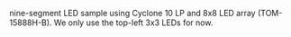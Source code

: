 nine-segment LED sample using Cyclone 10 LP and 8x8 LED array (TOM-15888H-B). We only use the top-left 3x3 LEDs for now.